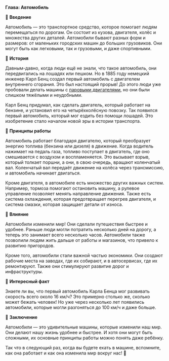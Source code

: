 **Глава: Автомобиль**

🚗 **Введение**

Автомобиль — это транспортное средство, которое помогает людям перемещаться по дорогам. Он состоит из кузова, двигателя, колёс и множества других деталей. Автомобили бывают разных форм и размеров: от маленьких городских машин до больших грузовиков. Они могут быть как легковыми, так и грузовыми, и даже спортивными. 

🚗 **История**

Давным-давно, когда люди ещё не знали, что такое автомобиль, они передвигались на лошадях или пешком. Но в 1885 году немецкий инженер Карл Бенц создал первый автомобиль с двигателем внутреннего сгорания. Это был настоящий прорыв! До этого люди уже пробовали делать машины с [паровыми двигателями](Паровой_двигатель.md#паровой-двигатель), но они были слишком тяжёлыми и неудобными. 

Карл Бенц придумал, как сделать двигатель, который работает на бензине, и установил его на четырёхколёсную повозку. Так появился первый автомобиль, который мог ездить без помощи лошадей. Это изобретение стало началом новой эры в истории транспорта.

🚗 **Принципы работы**

Автомобиль работает благодаря двигателю, который преобразует энергию топлива (бензина или дизеля) в движение. Когда водитель нажимает на педаль газа, топливо поступает в двигатель, где оно смешивается с воздухом и воспламеняется. Это вызывает взрыв, который толкает поршни, а они, в свою очередь, вращают коленчатый вал. Коленчатый вал передаёт движение на колёса через трансмиссию, и автомобиль начинает двигаться.

Кроме двигателя, в автомобиле есть множество других важных систем. Например, тормоза помогают остановить машину, а рулевое управление позволяет менять направление движения. Также есть система охлаждения, которая предотвращает перегрев двигателя, и система смазки, которая защищает детали от износа.

🚗 **Влияние**

Автомобили изменили мир! Они сделали путешествия быстрее и удобнее. Раньше люди могли потратить несколько дней на дорогу, а теперь это занимает всего несколько часов. Автомобили также позволили людям жить дальше от работы и магазинов, что привело к развитию пригородов.

Кроме того, автомобили стали важной частью экономики. Они создают рабочие места на заводах, где их собирают, и в автосервисах, где их ремонтируют. Также они стимулируют развитие дорог и инфраструктуры.

🚗 **Интересный факт**

Знаете ли вы, что первый автомобиль Карла Бенца мог развивать скорость всего около 16 км/ч? Это примерно столько же, сколько может бежать человек! Но уже через несколько лет появились автомобили, которые могли разгоняться до 100 км/ч и даже больше. 

🚗 **Заключение**

Автомобили — это удивительные машины, которые изменили наш мир. Они делают нашу жизнь удобнее и быстрее. И хотя они могут быть сложными, их основные принципы работы можно понять даже ребёнку. 

Так что в следующий раз, когда вы будете ехать в машине, вспомните, как она работает и как она изменила мир вокруг нас! 🚗